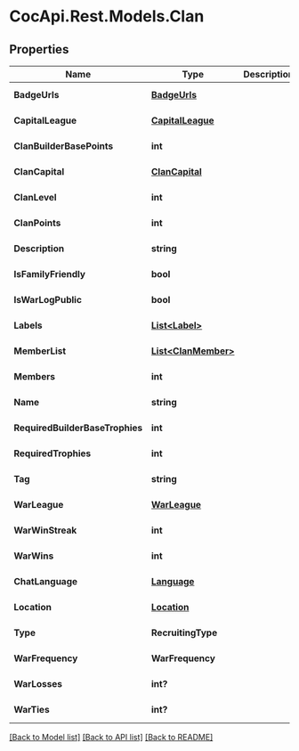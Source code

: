 # CocApi.Rest.Models.Clan

## Properties

Name | Type | Description | Notes
------------ | ------------- | ------------- | -------------
**BadgeUrls** | [**BadgeUrls**](BadgeUrls.md) |  | [optional] [readonly] 
**CapitalLeague** | [**CapitalLeague**](CapitalLeague.md) |  | [optional] [readonly] 
**ClanBuilderBasePoints** | **int** |  | [optional] [readonly] 
**ClanCapital** | [**ClanCapital**](ClanCapital.md) |  | [optional] [readonly] 
**ClanLevel** | **int** |  | [optional] [readonly] 
**ClanPoints** | **int** |  | [optional] [readonly] 
**Description** | **string** |  | [optional] [readonly] 
**IsFamilyFriendly** | **bool** |  | [optional] [readonly] 
**IsWarLogPublic** | **bool** |  | [optional] [readonly] 
**Labels** | [**List&lt;Label&gt;**](Label.md) |  | [optional] [readonly] 
**MemberList** | [**List&lt;ClanMember&gt;**](ClanMember.md) |  | [optional] [readonly] 
**Members** | **int** |  | [optional] [readonly] 
**Name** | **string** |  | [optional] [readonly] 
**RequiredBuilderBaseTrophies** | **int** |  | [optional] [readonly] 
**RequiredTrophies** | **int** |  | [optional] [readonly] 
**Tag** | **string** |  | [optional] [readonly] 
**WarLeague** | [**WarLeague**](WarLeague.md) |  | [optional] [readonly] 
**WarWinStreak** | **int** |  | [optional] [readonly] 
**WarWins** | **int** |  | [optional] [readonly] 
**ChatLanguage** | [**Language**](Language.md) |  | [optional] [readonly] 
**Location** | [**Location**](Location.md) |  | [optional] [readonly] 
**Type** | **RecruitingType** |  | [optional] [readonly] 
**WarFrequency** | **WarFrequency** |  | [optional] [readonly] 
**WarLosses** | **int?** |  | [optional] [readonly] 
**WarTies** | **int?** |  | [optional] [readonly] 

[[Back to Model list]](../../README.md#documentation-for-models) [[Back to API list]](../../README.md#documentation-for-api-endpoints) [[Back to README]](../../README.md)

